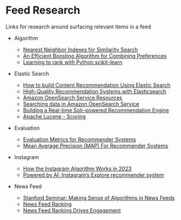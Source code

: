 # Feed Research
Links for research around surfacing relevant items in a feed

- Algorithm
  - [Nearest Neighbor Indexes for Similarity Search](https://www.pinecone.io/learn/vector-indexes/)
  - [An Efficient Boosting Algorithm for Combining Preferences](https://jmlr.csail.mit.edu/papers/volume4/freund03a/freund03a.pdf)
  - [Learning to rank with Python scikit-learn](http://www.alfredo.motta.name/learning-to-rank-with-python-scikit-learn/)


- Elastic Search
  - [How to build Content Recommendation Using Elastic Search](https://dev.to/vishnuchilamakuru/how-to-build-content-recommendation-using-elastic-search-50n9)
  - [High-Quality Recommendation Systems with Elasticsearch](https://opensourceconnections.com/blog/2016/09/09/better-recsys-elasticsearch/)
  - [Amazon OpenSearch Service Resources](https://aws.amazon.com/opensearch-service/resources/?whats-new-ess.sort-by=item.additionalFields.postDateTime&whats-new-ess.sort-order=desc)
  - [Searching data in Amazon OpenSearch Service](https://docs.aws.amazon.com/opensearch-service/latest/developerguide/searching.html)  
  - [Building a Real-time Solr-powered Recommendation Engine](https://www.slideshare.net/lucenerevolution/building-a-realtime-solrpowered-recommendation-engine)
  - [Apache Lucene - Scoring](https://lucene.apache.org/core/3_5_0/scoring.html)

- Evaluation
  - [Evaluation Metrics for Recommender Systems](https://towardsdatascience.com/evaluation-metrics-for-recommender-systems-df56c6611093)
  - [Mean Average Precision (MAP) For Recommender Systems](http://sdsawtelle.github.io/blog/output/mean-average-precision-MAP-for-recommender-systems.html)

- Instagram
  - [How the Instagram Algorithm Works in 2023](https://influencermarketinghub.com/how-instagram-algorithm-works/)
  - [Powered by AI: Instagram’s Explore recommender system](https://instagram-engineering.com/powered-by-ai-instagrams-explore-recommender-system-7ca901d2a882)

- News Feed
  - [Stanford Seminar: Making Sense of Algorithms in News Feeds](https://www.youtube.com/watch?v=sdlKtymc2ps)
  - [News Feed Ranking](https://www.documentcloud.org/documents/21600996-tier2_rank_exp_0518)
  - [News Feed Ranking Drives Engagement](https://medium.com/sequoia-capital/engagement-part-iv-activity-feed-ranking-40d786b9d479)
